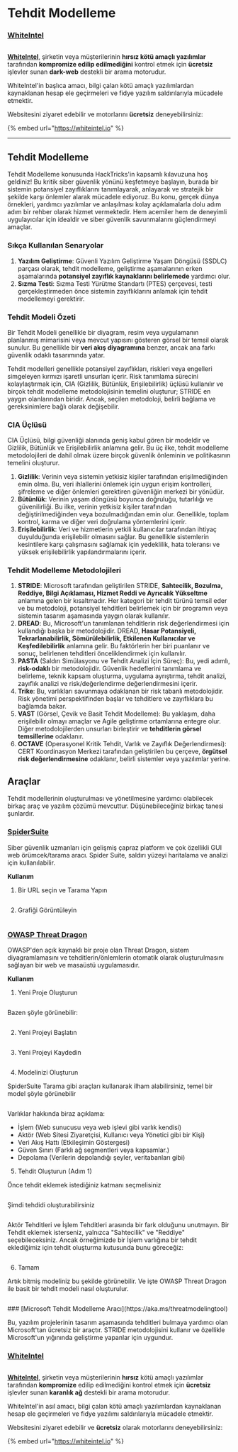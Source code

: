 # Tehdit Modelleme

### [WhiteIntel](https://whiteintel.io)

<figure><img src="../.gitbook/assets/image (1227).png" alt=""><figcaption></figcaption></figure>

[**WhiteIntel**](https://whiteintel.io), şirketin veya müşterilerinin **hırsız kötü amaçlı yazılımlar** tarafından **kompromize edilip edilmediğini** kontrol etmek için **ücretsiz** işlevler sunan **dark-web** destekli bir arama motorudur.

WhiteIntel'in başlıca amacı, bilgi çalan kötü amaçlı yazılımlardan kaynaklanan hesap ele geçirmeleri ve fidye yazılım saldırılarıyla mücadele etmektir.

Websitesini ziyaret edebilir ve motorlarını **ücretsiz** deneyebilirsiniz:

{% embed url="https://whiteintel.io" %}

***

## Tehdit Modelleme

Tehdit Modelleme konusunda HackTricks'in kapsamlı kılavuzuna hoş geldiniz! Bu kritik siber güvenlik yönünü keşfetmeye başlayın, burada bir sistemin potansiyel zayıflıklarını tanımlayarak, anlayarak ve stratejik bir şekilde karşı önlemler alarak mücadele ediyoruz. Bu konu, gerçek dünya örnekleri, yardımcı yazılımlar ve anlaşılması kolay açıklamalarla dolu adım adım bir rehber olarak hizmet vermektedir. Hem acemiler hem de deneyimli uygulayıcılar için idealdir ve siber güvenlik savunmalarını güçlendirmeyi amaçlar.

### Sıkça Kullanılan Senaryolar

1. **Yazılım Geliştirme**: Güvenli Yazılım Geliştirme Yaşam Döngüsü (SSDLC) parçası olarak, tehdit modelleme, geliştirme aşamalarının erken aşamalarında **potansiyel zayıflık kaynaklarını belirlemede** yardımcı olur.
2. **Sızma Testi**: Sızma Testi Yürütme Standartı (PTES) çerçevesi, testi gerçekleştirmeden önce sistemin zayıflıklarını anlamak için tehdit modellemeyi gerektirir.

### Tehdit Modeli Özeti

Bir Tehdit Modeli genellikle bir diyagram, resim veya uygulamanın planlanmış mimarisini veya mevcut yapısını gösteren görsel bir temsil olarak sunulur. Bu genellikle bir **veri akış diyagramına** benzer, ancak ana farkı güvenlik odaklı tasarımında yatar.

Tehdit modelleri genellikle potansiyel zayıflıkları, riskleri veya engelleri simgeleyen kırmızı işaretli unsurları içerir. Risk tanımlama sürecini kolaylaştırmak için, CIA (Gizlilik, Bütünlük, Erişilebilirlik) üçlüsü kullanılır ve birçok tehdit modelleme metodolojisinin temelini oluşturur; STRIDE en yaygın olanlarından biridir. Ancak, seçilen metodoloji, belirli bağlama ve gereksinimlere bağlı olarak değişebilir.

### CIA Üçlüsü

CIA Üçlüsü, bilgi güvenliği alanında geniş kabul gören bir modeldir ve Gizlilik, Bütünlük ve Erişilebilirlik anlamına gelir. Bu üç ilke, tehdit modelleme metodolojileri de dahil olmak üzere birçok güvenlik önleminin ve politikasının temelini oluşturur.

1. **Gizlilik**: Verinin veya sistemin yetkisiz kişiler tarafından erişilmediğinden emin olma. Bu, veri ihlallerini önlemek için uygun erişim kontrolleri, şifreleme ve diğer önlemleri gerektiren güvenliğin merkezi bir yönüdür.
2. **Bütünlük**: Verinin yaşam döngüsü boyunca doğruluğu, tutarlılığı ve güvenilirliği. Bu ilke, verinin yetkisiz kişiler tarafından değiştirilmediğinden veya bozulmadığından emin olur. Genellikle, toplam kontrol, karma ve diğer veri doğrulama yöntemlerini içerir.
3. **Erişilebilirlik**: Veri ve hizmetlerin yetkili kullanıcılar tarafından ihtiyaç duyulduğunda erişilebilir olmasını sağlar. Bu genellikle sistemlerin kesintilere karşı çalışmasını sağlamak için yedeklilik, hata toleransı ve yüksek erişilebilirlik yapılandırmalarını içerir.

### Tehdit Modelleme Metodolojileri

1. **STRIDE**: Microsoft tarafından geliştirilen STRIDE, **Sahtecilik, Bozulma, Reddiye, Bilgi Açıklaması, Hizmet Reddi ve Ayrıcalık Yükseltme** anlamına gelen bir kısaltmadır. Her kategori bir tehdit türünü temsil eder ve bu metodoloji, potansiyel tehditleri belirlemek için bir programın veya sistemin tasarım aşamasında yaygın olarak kullanılır.
2. **DREAD**: Bu, Microsoft'un tanımlanan tehditlerin risk değerlendirmesi için kullandığı başka bir metodolojidir. DREAD, **Hasar Potansiyeli, Tekrarlanabilirlik, Sömürülebilirlik, Etkilenen Kullanıcılar ve Keşfedilebilirlik** anlamına gelir. Bu faktörlerin her biri puanlanır ve sonuç, belirlenen tehditleri önceliklendirmek için kullanılır.
3. **PASTA** (Saldırı Simülasyonu ve Tehdit Analizi İçin Süreç): Bu, yedi adımlı, **risk-odaklı** bir metodolojidir. Güvenlik hedeflerini tanımlama ve belirleme, teknik kapsam oluşturma, uygulama ayrıştırma, tehdit analizi, zayıflık analizi ve risk/değerlendirme değerlendirmesini içerir.
4. **Trike**: Bu, varlıkları savunmaya odaklanan bir risk tabanlı metodolojidir. Risk yönetimi perspektifinden başlar ve tehditlere ve zayıflıklara bu bağlamda bakar.
5. **VAST** (Görsel, Çevik ve Basit Tehdit Modelleme): Bu yaklaşım, daha erişilebilir olmayı amaçlar ve Agile geliştirme ortamlarına entegre olur. Diğer metodolojilerden unsurları birleştirir ve **tehditlerin görsel temsillerine** odaklanır.
6. **OCTAVE** (Operasyonel Kritik Tehdit, Varlık ve Zayıflık Değerlendirmesi): CERT Koordinasyon Merkezi tarafından geliştirilen bu çerçeve, **örgütsel risk değerlendirmesine** odaklanır, belirli sistemler veya yazılımlar yerine.

## Araçlar

Tehdit modellerinin oluşturulması ve yönetilmesine yardımcı olabilecek birkaç araç ve yazılım çözümü mevcuttur. Düşünebileceğiniz birkaç tanesi şunlardır.

### [SpiderSuite](https://github.com/3nock/SpiderSuite)

Siber güvenlik uzmanları için gelişmiş çapraz platform ve çok özellikli GUI web örümcek/tarama aracı. Spider Suite, saldırı yüzeyi haritalama ve analizi için kullanılabilir.

**Kullanım**

1. Bir URL seçin ve Tarama Yapın

<figure><img src="../.gitbook/assets/threatmodel_spidersuite_1.png" alt=""><figcaption></figcaption></figure>

2. Grafiği Görüntüleyin

<figure><img src="../.gitbook/assets/threatmodel_spidersuite_2.png" alt=""><figcaption></figcaption></figure>

### [OWASP Threat Dragon](https://github.com/OWASP/threat-dragon/releases)

OWASP'den açık kaynaklı bir proje olan Threat Dragon, sistem diyagramlamasını ve tehditlerin/önlemlerin otomatik olarak oluşturulmasını sağlayan bir web ve masaüstü uygulamasıdır.

**Kullanım**

1. Yeni Proje Oluşturun

<figure><img src="../.gitbook/assets/create_new_project_1.jpg" alt=""><figcaption></figcaption></figure>

Bazen şöyle görünebilir:

<figure><img src="../.gitbook/assets/1_threatmodel_create_project.jpg" alt=""><figcaption></figcaption></figure>

2. Yeni Projeyi Başlatın

<figure><img src="../.gitbook/assets/launch_new_project_2.jpg" alt=""><figcaption></figcaption></figure>

3. Yeni Projeyi Kaydedin

<figure><img src="../.gitbook/assets/save_new_project.jpg" alt=""><figcaption></figcaption></figure>

4. Modelinizi Oluşturun

SpiderSuite Tarama gibi araçları kullanarak ilham alabilirsiniz, temel bir model şöyle görünebilir

<figure><img src="../.gitbook/assets/0_basic_threat_model.jpg" alt=""><figcaption></figcaption></figure>

Varlıklar hakkında biraz açıklama:

* İşlem (Web sunucusu veya web işlevi gibi varlık kendisi)
* Aktör (Web Sitesi Ziyaretçisi, Kullanıcı veya Yönetici gibi bir Kişi)
* Veri Akış Hattı (Etkileşimin Göstergesi)
* Güven Sınırı (Farklı ağ segmentleri veya kapsamlar.)
* Depolama (Verilerin depolandığı şeyler, veritabanları gibi)

5. Tehdit Oluşturun (Adım 1)

Önce tehdit eklemek istediğiniz katmanı seçmelisiniz

<figure><img src="../.gitbook/assets/3_threatmodel_chose-threat-layer.jpg" alt=""><figcaption></figcaption></figure>

Şimdi tehdidi oluşturabilirsiniz

<figure><img src="../.gitbook/assets/4_threatmodel_create-threat.jpg" alt=""><figcaption></figcaption></figure>

Aktör Tehditleri ve İşlem Tehditleri arasında bir fark olduğunu unutmayın. Bir Tehdit eklemek isterseniz, yalnızca "Sahtecilik" ve "Reddiye" seçebileceksiniz. Ancak örneğimizde bir İşlem varlığına bir tehdit eklediğimiz için tehdit oluşturma kutusunda bunu göreceğiz:

<figure><img src="../.gitbook/assets/2_threatmodel_type-option.jpg" alt=""><figcaption></figcaption></figure>

6. Tamam

Artık bitmiş modeliniz bu şekilde görünebilir. Ve işte OWASP Threat Dragon ile basit bir tehdit modeli nasıl oluşturulur.

<figure><img src="../.gitbook/assets/threat_model_finished.jpg" alt=""><figcaption></figcaption></figure>
### [Microsoft Tehdit Modelleme Aracı](https://aka.ms/threatmodelingtool)

Bu, yazılım projelerinin tasarım aşamasında tehditleri bulmaya yardımcı olan Microsoft'tan ücretsiz bir araçtır. STRIDE metodolojisini kullanır ve özellikle Microsoft'un yığınında geliştirme yapanlar için uygundur.

### [WhiteIntel](https://whiteintel.io)

<figure><img src="../.gitbook/assets/image (1227).png" alt=""><figcaption></figcaption></figure>

[**WhiteIntel**](https://whiteintel.io), şirketin veya müşterilerinin **hırsız** kötü amaçlı yazılımlar tarafından **kompromize** edilip edilmediğini kontrol etmek için **ücretsiz** işlevler sunan **karanlık ağ** destekli bir arama motorudur.

WhiteIntel'in asıl amacı, bilgi çalan kötü amaçlı yazılımlardan kaynaklanan hesap ele geçirmeleri ve fidye yazılımı saldırılarıyla mücadele etmektir.

Websitesini ziyaret edebilir ve **ücretsiz** olarak motorlarını deneyebilirsiniz:

{% embed url="https://whiteintel.io" %}
